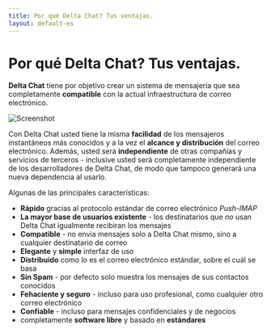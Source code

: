 ```yaml
---
title: Por qué Delta Chat? Tus ventajas.
layout: default-es
---
```


# Por qué Delta Chat? Tus ventajas.

**Delta Chat** tiene por objetivo crear un sistema de mensajería que sea
completamente **compatible** con la actual infraestructura de correo electrónico.

![Screenshot](../assets/features/start-img4.png)

Con Delta Chat usted tiene la misma **facilidad** de los mensajeros instantáneos más conocidos y a la vez
el **alcance y distribución** del correo electrónico. Además, usted será **independiente** de otras compañías y servicios de terceros - inclusive usted será completamente independiente de los desarrolladores de Delta Chat, de modo que tampoco generará una nueva dependencia al usarlo.

Algunas de las principales características:

- **Rápido** gracias al protocolo estándar de correo electrónico _Push-IMAP_
- **La mayor base de usuarios existente** - los destinatarios que _no_ usan Delta Chat igualmente recibiran los mensajes
- **Compatible** - no envia mensajes solo a Delta Chat mismo, sino a cualquier destinatario de correo
- **Elegante** y **simple** interfaz de uso
- **Distribuido** como lo es el correo electrónico estándar, sobre el cuál se basa
- **Sin Spam** - por defecto solo muestra los mensajes de sus contactos conocidos
- **Fehaciente y seguro** - incluso para uso profesional, como cualquier otro correo electrónico
- **Confiable** - incluso para mensajes confidenciales y de negocios
- completamente **software libre** y basado en **estándares**


